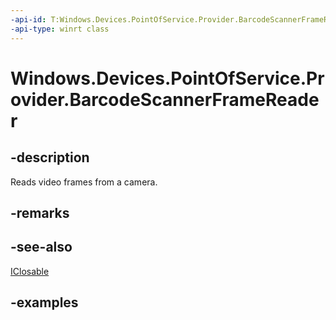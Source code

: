 ```yaml
---
-api-id: T:Windows.Devices.PointOfService.Provider.BarcodeScannerFrameReader
-api-type: winrt class
---
```


<!-- Class syntax.
public class BarcodeScannerFrameReader : IClosable
-->

# Windows.Devices.PointOfService.Provider.BarcodeScannerFrameReader

## -description
Reads video frames from a camera.

## -remarks

## -see-also
[IClosable](../windows.foundation/iclosable.md)

## -examples

